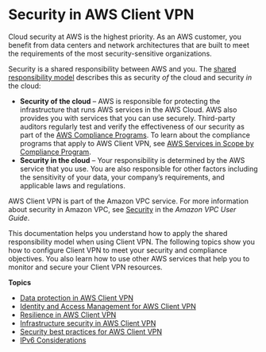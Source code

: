 # Security in AWS Client VPN<a name="security"></a>

Cloud security at AWS is the highest priority\. As an AWS customer, you benefit from data centers and network architectures that are built to meet the requirements of the most security\-sensitive organizations\.

Security is a shared responsibility between AWS and you\. The [shared responsibility model](http://aws.amazon.com/compliance/shared-responsibility-model/) describes this as security *of* the cloud and security *in* the cloud:
+ **Security of the cloud** – AWS is responsible for protecting the infrastructure that runs AWS services in the AWS Cloud\. AWS also provides you with services that you can use securely\. Third\-party auditors regularly test and verify the effectiveness of our security as part of the [AWS Compliance Programs](http://aws.amazon.com/compliance/programs/)\. To learn about the compliance programs that apply to AWS Client VPN, see [AWS Services in Scope by Compliance Program](http://aws.amazon.com/compliance/services-in-scope/)\.
+ **Security in the cloud** – Your responsibility is determined by the AWS service that you use\. You are also responsible for other factors including the sensitivity of your data, your company’s requirements, and applicable laws and regulations\. 

AWS Client VPN is part of the Amazon VPC service\. For more information about security in Amazon VPC, see [Security](https://docs.aws.amazon.com/vpc/latest/userguide/VPC_Security.html) in the *Amazon VPC User Guide*\. 

This documentation helps you understand how to apply the shared responsibility model when using Client VPN\. The following topics show you how to configure Client VPN to meet your security and compliance objectives\. You also learn how to use other AWS services that help you to monitor and secure your Client VPN resources\. 

**Topics**
+ [Data protection in AWS Client VPN](data-protection.md)
+ [Identity and Access Management for AWS Client VPN](security-iam.md)
+ [Resilience in AWS Client VPN](disaster-recovery-resiliency.md)
+ [Infrastructure security in AWS Client VPN](infrastructure-security.md)
+ [Security best practices for AWS Client VPN](security-best-practices.md)
+ [IPv6 Considerations](ipv6-considerations.md)
